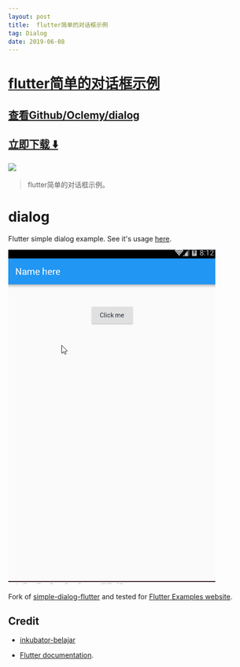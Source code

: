 ```yaml
---
layout: post
title:  flutter简单的对话框示例
tag: Dialog
date: 2019-06-08
---
```


# [flutter简单的对话框示例 ](http://github.com/Oclemy/dialog) 



## [查看Github/Oclemy/dialog](http://github.com/Oclemy/dialog)
## [立即下载 ️⬇️ ](https://codeload.github.com/Oclemy/dialog/zip/master) 


 
![](https://flutterawesome.com/content/images/2019/03/dialog.jpg)
 
>
> flutter简单的对话框示例。
>

 
# dialog

Flutter simple dialog example. See it's usage [here](http://www.flutterexamples.info/dialog).

![Demo](https://raw.githubusercontent.com/Oclemy/dialog/master/demo1.gif)

Fork of [simple-dialog-flutter](https://github.com/inkubator-belajar/simple-dialog-flutter) and tested for
[Flutter Examples website](http://www.flutterexamples.info).



## Credit

- [inkubator-belajar](https://github.com/inkubator-belajar)

- [Flutter documentation](https://flutter.io/).

